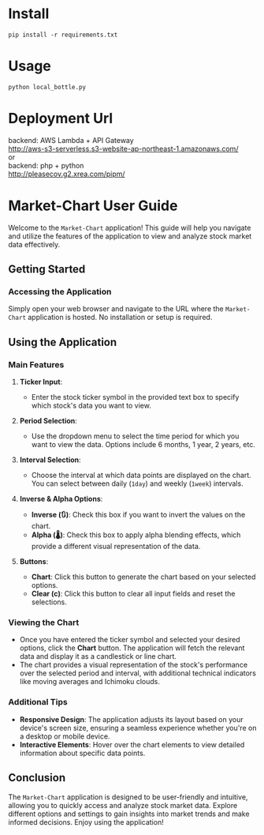 # Install
```
pip install -r requirements.txt
```
# Usage
`python local_bottle.py`
# Deployment Url
backend: AWS Lambda + API Gateway  
http://aws-s3-serverless.s3-website-ap-northeast-1.amazonaws.com/  
or  
backend: php + python  
http://pleasecov.g2.xrea.com/pipm/  

# Market-Chart User Guide

Welcome to the `Market-Chart` application! This guide will help you navigate and utilize the features of the application to view and analyze stock market data effectively.

## Getting Started

### Accessing the Application
Simply open your web browser and navigate to the URL where the `Market-Chart` application is hosted. No installation or setup is required.

## Using the Application

### Main Features

1. **Ticker Input**: 
   - Enter the stock ticker symbol in the provided text box to specify which stock's data you want to view.

2. **Period Selection**:
   - Use the dropdown menu to select the time period for which you want to view the data. Options include 6 months, 1 year, 2 years, etc.

3. **Interval Selection**:
   - Choose the interval at which data points are displayed on the chart. You can select between daily (`1day`) and weekly (`1week`) intervals.

4. **Inverse & Alpha Options**:
   - **Inverse (🔃)**: Check this box if you want to invert the values on the chart.
   - **Alpha (🌡)**: Check this box to apply alpha blending effects, which provide a different visual representation of the data.

5. **Buttons**:
   - **Chart**: Click this button to generate the chart based on your selected options.
   - **Clear (c)**: Click this button to clear all input fields and reset the selections.

### Viewing the Chart

- Once you have entered the ticker symbol and selected your desired options, click the **Chart** button. The application will fetch the relevant data and display it as a candlestick or line chart.
- The chart provides a visual representation of the stock's performance over the selected period and interval, with additional technical indicators like moving averages and Ichimoku clouds.

### Additional Tips

- **Responsive Design**: The application adjusts its layout based on your device's screen size, ensuring a seamless experience whether you're on a desktop or mobile device.
- **Interactive Elements**: Hover over the chart elements to view detailed information about specific data points.

## Conclusion

The `Market-Chart` application is designed to be user-friendly and intuitive, allowing you to quickly access and analyze stock market data. Explore different options and settings to gain insights into market trends and make informed decisions. Enjoy using the application!
